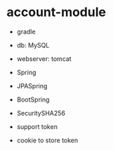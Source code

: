 # account-module

- gradle

- db: MySQL
- webserver: tomcat

- Spring 
- JPASpring 
- BootSpring 
- SecuritySHA256
- support token
- cookie to store token
